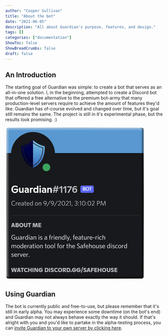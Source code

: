```yaml
---
author: "Cooper Sullivan"
title: "About the bot"
date: "2021-06-05"
description: "All about Guardian's purpose, features, and design."
tags: []
categories: ["documentation"]
ShowToc: false
ShowBreadCrumbs: false
draft: false
---
```


## An Introduction
The starting goal of Guardian was simple: to create a bot that serves as an all-in-one solution.
I, in the beginning, attempted to create a Discord bot that offered a free alternative to the premium bot-army that many production-level servers require to achieve the amount of features they'd like.
Guardian has of-course evolved and changed over time, but it's goal still remains the same. The project is still in it's experimental phase, but the results look promising. :)

![](/static/images/discord-profile.png#center)

## Using Guardian
The bot is currently public and free-to-use, but please remember that it's still in early alpha.
You may experience some downtime (on the bot's end) and Guardian may not always behave exactly the way it should. If that's alright with you and you'd like to partake in the alpha-testing process,
you can [invite Guardian to your own server by clicking here](https://discord.com/api/oauth2/authorize?client_id=885618073904767008&permissions=8&scope=bot%20applications.commands).
